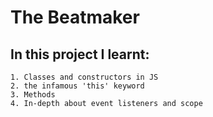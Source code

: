 # The Beatmaker
## In this  project I learnt:
    1. Classes and constructors in JS
    2. the infamous 'this' keyword
    3. Methods
    4. In-depth about event listeners and scope
